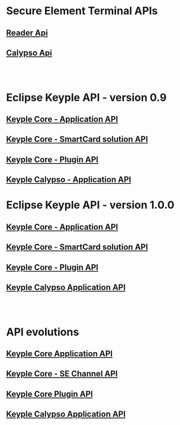# Secure Element Terminal APIs
## [Reader Api](./SecureElementTerminalApi/Reader)
## [Calypso Api](./SecureElementTerminalApi/Calypso)

<BR/><BR/>
# Eclipse Keyple API - version 0.9
## [Keyple Core - Application API](./KeypleCoreApi/Application)
## [Keyple Core - SmartCard solution API](./KeypleCoreApi/SeChannel)
## [Keyple Core - Plugin API](./KeypleCoreApi/Plugin)
## [Keyple Calypso - Application API](./KeypleCalypsoApi/Application)

# Eclipse Keyple API - version 1.0.0
## [Keyple Core - Application API](./KeypleCoreApi/KeypleCore_ApplicationApi.md)
## [Keyple Core - SmartCard solution API](./KeypleCoreApi/KeypleCore_SolutionApi.md)
## [Keyple Core - Plugin API](./KeypleCoreApi/KeypleCore_PluginApi.md)
## [Keyple Calypso Application API](./KeypleCalypso/KeypleCalypso_Transaction.md)

<BR/><BR/>
# API evolutions
## [Keyple Core Application API](./KeypleCoreApi/Application/old.md)
## [Keyple Core - SE Channel API](./KeypleCoreApi/SeChannel/old.md)
## [Keyple Core Plugin API](./KeypleCoreApi/Plugin/old.md)
## [Keyple Calypso Application API](./KeypleCalypso/ApplicationApi/old.md)
